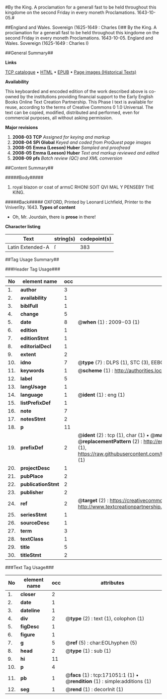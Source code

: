 #By the King. A proclamation for a generall fast to be held throughout this kingdome on the second Friday in every moneth Proclamations. 1643-10-05.#

##England and Wales. Sovereign (1625-1649 : Charles I)##
By the King. A proclamation for a generall fast to be held throughout this kingdome on the second Friday in every moneth
Proclamations. 1643-10-05.
England and Wales. Sovereign (1625-1649 : Charles I)

##General Summary##

**Links**

[TCP catalogue](http://www.ota.ox.ac.uk/tcp/)  • 
[HTML](http://tei.it.ox.ac.uk/tcp/Texts-HTML/free/A78/A78991.html)  • 
[EPUB](http://tei.it.ox.ac.uk/tcp/Texts-EPUB/free/A78/A78991.epub) • 
[Page images (Historical Texts)](https://data.historicaltexts.jisc.ac.uk/view?pubId=eebo-99897913e&pageId=eebo-99897913e-171051-1)

**Availability**

This keyboarded and encoded edition of the
	       work described above is co-owned by the institutions
	       providing financial support to the Early English Books
	       Online Text Creation Partnership. This Phase I text is
	       available for reuse, according to the terms of Creative
	       Commons 0 1.0 Universal. The text can be copied,
	       modified, distributed and performed, even for
	       commercial purposes, all without asking permission.

**Major revisions**

1. __2008-03__ __TCP__ *Assigned for keying and markup*
1. __2008-04__ __SPi Global__ *Keyed and coded from ProQuest page images*
1. __2008-05__ __Emma (Leeson) Huber__ *Sampled and proofread*
1. __2008-05__ __Emma (Leeson) Huber__ *Text and markup reviewed and edited*
1. __2008-09__ __pfs__ *Batch review (QC) and XML conversion*

##Content Summary##

#####Body#####

1. royal blazon or coat of armsC RHONI SOIT QVI MAL Y PENSEBY THE KING.

#####Back#####
OXFORD, Printed by Leonard Lichfield, Printer to the Vniverſity. 1643.
**Types of content**

  * Oh, Mr. Jourdain, there is **prose** in there!

**Character listing**


|Text|string(s)|codepoint(s)|
|---|---|---|
|Latin Extended-A|ſ|383|

##Tag Usage Summary##

###Header Tag Usage###

|No|element name|occ|attributes|
|---|---|---|---|
|1.|__author__|3||
|2.|__availability__|1||
|3.|__biblFull__|1||
|4.|__change__|5||
|5.|__date__|8| @__when__ (1) : 2009-03 (1)|
|6.|__edition__|1||
|7.|__editionStmt__|1||
|8.|__editorialDecl__|1||
|9.|__extent__|2||
|10.|__idno__|7| @__type__ (7) : DLPS (1), STC (3), EEBO-CITATION (1), PROQUEST (1), VID (1)|
|11.|__keywords__|1| @__scheme__ (1) : http://authorities.loc.gov/ (1)|
|12.|__label__|5||
|13.|__langUsage__|1||
|14.|__language__|1| @__ident__ (1) : eng (1)|
|15.|__listPrefixDef__|1||
|16.|__note__|7||
|17.|__notesStmt__|2||
|18.|__p__|11||
|19.|__prefixDef__|2| @__ident__ (2) : tcp (1), char (1)  •  @__matchPattern__ (2) : ([0-9\-]+):([0-9IVX]+) (1), (.+) (1)  •  @__replacementPattern__ (2) : http://eebo.chadwyck.com/downloadtiff?vid=$1&page=$2 (1), https://raw.githubusercontent.com/textcreationpartnership/Texts/master/tcpchars.xml#$1 (1)|
|20.|__projectDesc__|1||
|21.|__pubPlace__|2||
|22.|__publicationStmt__|2||
|23.|__publisher__|2||
|24.|__ref__|2| @__target__ (2) : https://creativecommons.org/publicdomain/zero/1.0/ (1), http://www.textcreationpartnership.org/docs/. (1)|
|25.|__seriesStmt__|1||
|26.|__sourceDesc__|1||
|27.|__term__|3||
|28.|__textClass__|1||
|29.|__title__|5||
|30.|__titleStmt__|2||


###Text Tag Usage###

|No|element name|occ|attributes|
|---|---|---|---|
|1.|__closer__|2||
|2.|__date__|1||
|3.|__dateline__|1||
|4.|__div__|2| @__type__ (2) : text (1), colophon (1)|
|5.|__figDesc__|1||
|6.|__figure__|1||
|7.|__g__|5| @__ref__ (5) : char:EOLhyphen (5)|
|8.|__head__|2| @__type__ (1) : sub (1)|
|9.|__hi__|11||
|10.|__p__|4||
|11.|__pb__|1| @__facs__ (1) : tcp:171051:1 (1)  •  @__rendition__ (1) : simple:additions (1)|
|12.|__seg__|1| @__rend__ (1) : decorInit (1)|
